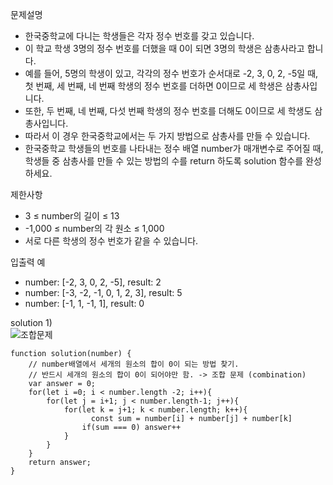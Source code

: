 문제설명
- 한국중학교에 다니는 학생들은 각자 정수 번호를 갖고 있습니다. 
- 이 학교 학생 3명의 정수 번호를 더했을 때 0이 되면 3명의 학생은 삼총사라고 합니다. 
- 예를 들어, 5명의 학생이 있고, 각각의 정수 번호가 순서대로 -2, 3, 0, 2, -5일 때, 첫 번째, 세 번째, 네 번째 학생의 정수 번호를 더하면 0이므로 세 학생은 삼총사입니다. 
- 또한, 두 번째, 네 번째, 다섯 번째 학생의 정수 번호를 더해도 0이므로 세 학생도 삼총사입니다. 
- 따라서 이 경우 한국중학교에서는 두 가지 방법으로 삼총사를 만들 수 있습니다.
- 한국중학교 학생들의 번호를 나타내는 정수 배열 number가 매개변수로 주어질 때, 학생들 중 삼총사를 만들 수 있는 방법의 수를 return 하도록 solution 함수를 완성하세요.

제한사항
- 3 ≤ number의 길이 ≤ 13
- -1,000 ≤ number의 각 원소 ≤ 1,000
- 서로 다른 학생의 정수 번호가 같을 수 있습니다.

입출력 예
- number: [-2, 3, 0, 2, -5], result: 2
- number: [-3, -2, -1, 0, 1, 2, 3], result: 5
- number: [-1, 1, -1, 1], result: 0

solution 1)
<br>
![조합문제](https://github.com/Miaash/Algorithm/assets/98681659/0a9b2b37-ebd3-4b79-a076-3b575eced2e5)
<br>
```
function solution(number) { 
    // number배열에서 세개의 원소의 합이 0이 되는 방법 찾기. 
    // 반드시 세개의 원소의 합이 0이 되어야만 함. -> 조합 문제 (combination) 
    var answer = 0; 
    for(let i =0; i < number.length -2; i++){ 
        for(let j = i+1; j < number.length-1; j++){ 
            for(let k = j+1; k < number.length; k++){ 
                  const sum = number[i] + number[j] + number[k] 
                if(sum === 0) answer++
            }
        }
    }
    return answer;
}
```
